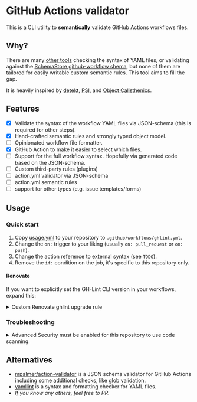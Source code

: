 # GitHub Actions validator

This is a CLI utility to **semantically** validate GitHub Actions workflows files.

## Why?
There are many [other tools](#alternatives) checking the syntax of YAML files,
or validating against the [SchemaStore github-workflow shema][schemastore-workflow],
but none of them are tailored for easily writable custom semantic rules.
This tool aims to fill the gap.

It is heavily inspired by
[detekt](https://detekt.dev/),
[PSI](https://plugins.jetbrains.com/docs/intellij/psi.html),
and [Object Calisthenics](https://www.google.com/?q=Object%20Calisthenics).

## Features
 * [x] Validate the syntax of the workflow YAML files via JSON-schema
       (this is required for other steps).
 * [x] Hand-crafted semantic rules and strongly typed object model.
 * [ ] Opinionated workflow file formatter.
 * [x] GitHub Action to make it easier to select which files.
 * [ ] Support for the full workflow syntax.
       Hopefully via generated code based on the JSON-schema.
 * [ ] Custom third-party rules (plugins)
 * [ ] action.yml validator via JSON-schema
 * [ ] action.yml semantic rules
 * [ ] support for other types (e.g. issue templates/forms)

## Usage

### Quick start

1. Copy [usage.yml](.github/workflows/usage.yml) to your repository to `.github/workflows/ghlint.yml`.
2. Change the `on:` trigger to your liking (usually `on: pull_request` or `on: push`).
3. Change the action reference to external syntax (see `TODO`).
4. Remove the `if:` condition on the job, it's specific to this repository only.

#### Renovate

If you want to explicitly set the GH-Lint CLI version in your workflows, expand this:

<details><summary>Custom Renovate ghlint upgrade rule</summary>

If you want to separately upgrade the GH-Lint CLI version in your workflows,
specify the `version: "..."` input (inside `with:`) for the GitHub Action:
```yml
# Inside ghlint.yml in a step:

      - name: ...
        uses: ...
        with:
          version: '0.1.0' # ghlint
```

In `renovate.json` configuration file add a custom regex manager:
```json
{
	"customManagers": [
		{
			"description": "Update ghlint CLI inside GH-Lint action.",
			"customType": "regex",
			"fileMatch": ["^\\.github/workflows/ghlint\\.yml$"],
			"datasourceTemplate": "github-releases",
			"depNameTemplate": "TWiStErRob/net.twisterrob.ghlint",
			"matchStrings": [
				"version: '(?<currentValue>.*?)' # ghlint"
			],
			"extractVersionTemplate": "^v(?<version>.*)$",
			"versioningTemplate": "semver"
		}
	]
}
```

Note: The GitHub Action and the regex must match, otherwise Renovate will not see it.

</details>

### Troubleshooting

<details><summary>Advanced Security must be enabled for this repository to use code scanning.</summary>

```
Run github/codeql-action/upload-sarif@v3
  with:
    ...

RequestError [HttpError]: Advanced Security must be enabled for this repository to use code scanning.
{
    status: 403,
    response: {
        url: 'https://api.github.com/repos/<org>/<repo>/code-scanning/analysis/status',
        status: 403,
        data: {
            message: 'Advanced Security must be enabled for this repository to use code scanning.
```

https://docs.github.com/en/code-security/code-scanning/troubleshooting-code-scanning/advanced-security-must-be-enabled

</details>

## Alternatives

* [mpalmer/action-validator](https://github.com/mpalmer/action-validator)
  is a JSON schema validator for GitHub Actions including some additional checks, like glob validation.
* [yamllint](https://github.com/adrienverge/yamllint)
  is a syntax and formatting checker for YAML files.
* _If you know any others, feel free to PR._

[schemastore-workflow]: https://github.com/SchemaStore/schemastore/blob/master/src/schemas/json/github-workflow.json
